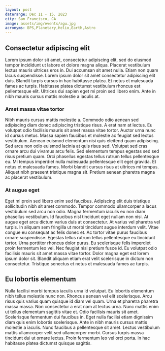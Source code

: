 ```yaml
---
layout: post
daterange: Dec 11 - 15, 2023
city: San Francisco, CA
image: assets/img/events/agu.jpg
acronyms: BPS,Planetary,Helio,Earth,Astro
---
```

## Consectetur adipiscing elit
Lorem ipsum dolor sit amet, consectetur adipiscing elit, sed do eiusmod tempor incididunt ut labore et dolore magna aliqua. Placerat vestibulum lectus mauris ultrices eros in. Dui accumsan sit amet nulla. Etiam non quam lacus suspendisse. Lorem ipsum dolor sit amet consectetur adipiscing elit duis. Blandit turpis cursus in hac habitasse platea. Et netus et malesuada fames ac turpis. Habitasse platea dictumst vestibulum rhoncus est pellentesque elit. Ultrices dui sapien eget mi proin sed libero enim. Ante in nibh mauris cursus mattis molestie a iaculis at.

### Amet massa vitae tortor
Nibh mauris cursus mattis molestie a. Commodo odio aenean sed adipiscing diam donec adipiscing tristique risus. A erat nam at lectus. Eu volutpat odio facilisis mauris sit amet massa vitae tortor. Auctor urna nunc id cursus metus. Massa sapien faucibus et molestie ac feugiat sed lectus vestibulum. Aenean euismod elementum nisi quis eleifend quam adipiscing. Sed arcu non odio euismod lacinia at quis risus sed. Volutpat sed cras ornare arcu dui vivamus arcu felis. Sed elementum tempus egestas sed sed risus pretium quam. Orci phasellus egestas tellus rutrum tellus pellentesque eu. Mi tempus imperdiet nulla malesuada pellentesque elit eget gravida. Et netus et malesuada fames. Morbi blandit cursus risus at ultrices mi tempus. Aliquet nibh praesent tristique magna sit. Pretium aenean pharetra magna ac placerat vestibulum.

### At augue eget

Eget mi proin sed libero enim sed faucibus. Adipiscing elit duis tristique sollicitudin nibh sit amet commodo. Tempor commodo ullamcorper a lacus vestibulum sed arcu non odio. Magna fermentum iaculis eu non diam phasellus vestibulum. Id faucibus nisl tincidunt eget nullam non nisi. At augue eget arcu dictum varius duis at consectetur. At varius vel pharetra vel turpis. In aliquam sem fringilla ut morbi tincidunt augue interdum velit. Vitae congue eu consequat ac felis donec et. Ac tortor vitae purus faucibus ornare suspendisse. Egestas tellus rutrum tellus pellentesque eu tincidunt tortor. Urna porttitor rhoncus dolor purus. Eu scelerisque felis imperdiet proin fermentum leo vel. Nec feugiat nisl pretium fusce id. Eu volutpat odio facilisis mauris sit amet massa vitae tortor. Dolor magna eget est lorem ipsum dolor sit. Blandit aliquam etiam erat velit scelerisque in dictum non consectetur. Tristique senectus et netus et malesuada fames ac turpis.

## Eu lobortis elementum

Nulla facilisi morbi tempus iaculis urna id volutpat. Eu lobortis elementum nibh tellus molestie nunc non. Rhoncus aenean vel elit scelerisque. Arcu risus quis varius quam quisque id diam vel quam. Urna et pharetra pharetra massa massa. Non consectetur a erat nam at lectus urna. Nunc mattis enim ut tellus elementum sagittis vitae et. Odio facilisis mauris sit amet. Scelerisque fermentum dui faucibus in. Eget nulla facilisi etiam dignissim diam quis enim lobortis scelerisque. Ante in nibh mauris cursus mattis molestie a iaculis. Nunc faucibus a pellentesque sit amet. Lectus vestibulum mattis ullamcorper velit sed ullamcorper morbi. Cursus turpis massa tincidunt dui ut ornare lectus. Proin fermentum leo vel orci porta. In hac habitasse platea dictumst quisque sagittis.
